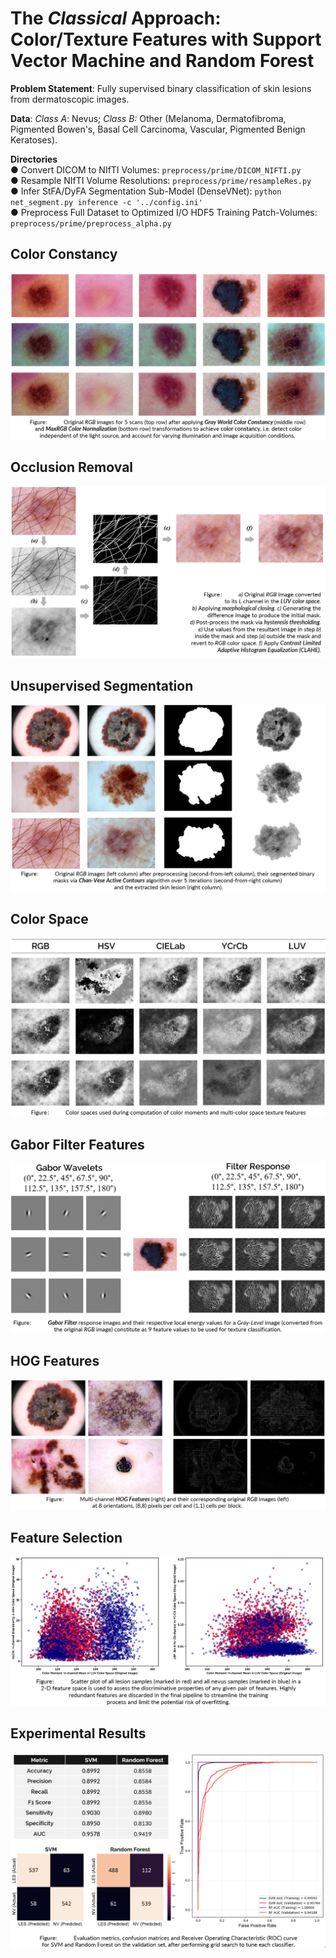 # The *Classical* Approach: Color/Texture Features with Support Vector Machine and Random Forest
**Problem Statement**: Fully supervised binary classification of skin lesions from dermatoscopic images. 

**Data**: *Class A*: Nevus; *Class B:* Other (Melanoma, Dermatofibroma, Pigmented Bowen's, Basal Cell Carcinoma, Vascular, Pigmented Benign Keratoses). 
 
**Directories**  
  ● Convert DICOM to NIfTI Volumes: `preprocess/prime/DICOM_NIFTI.py`  
  ● Resample NIfTI Volume Resolutions: `preprocess/prime/resampleRes.py`  
  ● Infer StFA/DyFA Segmentation Sub-Model (DenseVNet): `python net_segment.py inference -c '../config.ini'`  
  ● Preprocess Full Dataset to Optimized I/O HDF5 Training Patch-Volumes: `preprocess/prime/preprocess_alpha.py`               


## Color Constancy  
  
  
![Color Constancy](reports/images/pre_wbcc.png)
   
    
## Occlusion Removal  
![Hair Removal](reports/images/occlusion_clahe.png)
  
    
## Unsupervised Segmentation 
![Unsupervised Segmentation](reports/images/segmentation_ac.png) 


## Color Space 
![Color Space](reports/images/colorspace.png)


## Gabor Filter Features
![Gabor Filter Features](reports/images/gabor.png)


## HOG Features 
![HOG Features](reports/images/hog.png) 


## Feature Selection
![Feature Selection](reports/images/feature_selection.png) 


## Experimental Results
![Experimental Results](reports/images/results.png)

